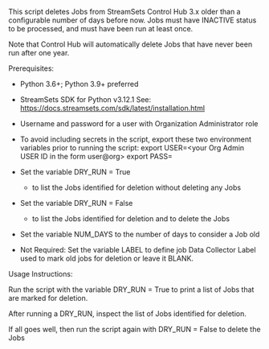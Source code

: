 This script deletes Jobs from StreamSets Control Hub 3.x older than a configurable number of days before now.
Jobs must have INACTIVE status to be processed, and must have been run at least once.

Note that Control Hub will automatically delete Jobs that have never been run after one year.

Prerequisites:
 - Python 3.6+; Python 3.9+ preferred

 - StreamSets SDK for Python v3.12.1
   See: https://docs.streamsets.com/sdk/latest/installation.html

 - Username and password for a user with Organization Administrator role

 - To avoid including secrets in the script, export these two environment variables
   prior to running the script:
        export USER=<your Org Admin USER ID in the form user@org>
        export PASS=<your PASSWORD>

 - Set the variable DRY_RUN = True
   - to list the Jobs identified for deletion without deleting any Jobs

 - Set the variable DRY_RUN = False
   - to list the Jobs identified for deletion and to delete the Jobs

 - Set the variable NUM_DAYS to the number of days to consider a Job old

 - Not Required: Set the variable LABEL to define job Data Collector Label used to mark old jobs for deletion or leave it BLANK.

Usage Instructions:

Run the script with the variable DRY_RUN = True to print a list of Jobs that are marked for deletion.

After running a DRY_RUN, inspect the list of Jobs identified for deletion.

If all goes well, then run the script again with DRY_RUN = False to delete the Jobs
